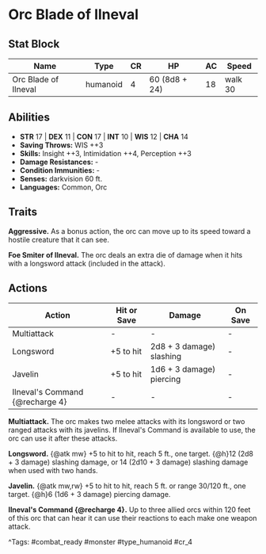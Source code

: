 # Orc Blade of Ilneval

## Stat Block

| Name | Type | CR | HP | AC | Speed |
|------|------|----|----|----|-------|
| Orc Blade of Ilneval | humanoid | 4 | 60 (8d8 + 24) | 18 | walk 30 |

## Abilities

- **STR** 17 | **DEX** 11 | **CON** 17 | **INT** 10 | **WIS** 12 | **CHA** 14
- **Saving Throws:** WIS ++3  
- **Skills:** Insight ++3, Intimidation ++4, Perception ++3  
- **Damage Resistances:** -  
- **Condition Immunities:** -  
- **Senses:** darkvision 60 ft.  
- **Languages:** Common, Orc

## Traits

**Aggressive.** As a bonus action, the orc can move up to its speed toward a hostile creature that it can see.

**Foe Smiter of Ilneval.** The orc deals an extra die of damage when it hits with a longsword attack (included in the attack).


## Actions

| Action | Hit or Save | Damage | On Save |
|--------|--------------|--------|----------|
| Multiattack | - | - | - |
| Longsword | +5 to hit | 2d8 + 3 damage) slashing | - |
| Javelin | +5 to hit | 1d6 + 3 damage) piercing | - |
| Ilneval's Command {@recharge 4} | - | - | - |

**Multiattack.** The orc makes two melee attacks with its longsword or two ranged attacks with its javelins. If Ilneval's Command is available to use, the orc can use it after these attacks.

**Longsword.** {@atk mw} +5 to hit to hit, reach 5 ft., one target. {@h}12 (2d8 + 3 damage) slashing damage, or 14 (2d10 + 3 damage) slashing damage when used with two hands.

**Javelin.** {@atk mw,rw} +5 to hit to hit, reach 5 ft. or range 30/120 ft., one target. {@h}6 (1d6 + 3 damage) piercing damage.

**Ilneval's Command {@recharge 4}.** Up to three allied orcs within 120 feet of this orc that can hear it can use their reactions to each make one weapon attack.


^Tags: #combat_ready #monster #type_humanoid #cr_4
